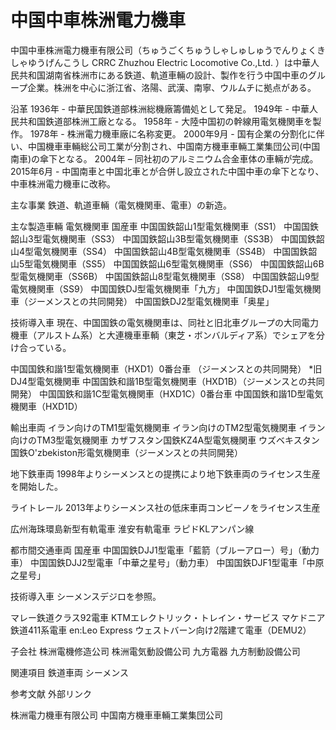 # 中国中車株洲電力機車

中国中車株洲電力機車有限公司（ちゅうごくちゅうしゃしゅしゅうでんりょくきしゃゆうげんこうし CRRC Zhuzhou Electric Locomotive Co.,Ltd. ）は中華人民共和国湖南省株洲市にある鉄道、軌道車輛の設計、製作を行う中国中車のグループ企業。株洲を中心に浙江省、洛陽、武漢、南寧、ウルムチに拠点がある。

沿革
1936年 - 中華民国鉄道部株洲総機廠籌備処として発足。
1949年 - 中華人民共和国鉄道部株洲工廠となる。
1958年 - 大陸中国初の幹線用電気機関車を製作。
1978年 - 株洲電力機車廠に名称変更。
2000年9月 - 国有企業の分割化に伴い、中国機車車輛総公司工業が分割され、中国南方機車車輛工業集団公司(中国南車)の傘下となる。
2004年 – 同社初のアルミニウム合金車体の車輛が完成。
2015年6月 - 中国南車と中国北車とが合併し設立された中国中車の傘下となり、中車株洲電力機車に改称。

主な事業
鉄道、軌道車輛（電気機関車、電車）の新造。

主な製造車輛
電気機関車
国産車
中国国鉄韶山1型電気機関車（SS1）
中国国鉄韶山3型電気機関車（SS3）
中国国鉄韶山3B型電気機関車（SS3B）
中国国鉄韶山4型電気機関車（SS4）
中国国鉄韶山4B型電気機関車（SS4B）
中国国鉄韶山5型電気機関車（SS5）
中国国鉄韶山6型電気機関車（SS6）
中国国鉄韶山6B型電気機関車（SS6B）
中国国鉄韶山8型電気機関車（SS8）
中国国鉄韶山9型電気機関車（SS9）
中国国鉄DJ型電気機関車「九方」
中国国鉄DJ1型電気機関車（ジーメンスとの共同開発）
中国国鉄DJ2型電気機関車「奥星」

技術導入車
現在、中国国鉄の電気機関車は、同社と旧北車グループの大同電力機車（アルストム系）と大連機車車輌（東芝・ボンバルディア系）でシェアを分け合っている。

中国国鉄和諧1型電気機関車（HXD1）0番台車 （ジーメンスとの共同開発） *旧DJ4型電気機関車
中国国鉄和諧1B型電気機関車（HXD1B）（ジーメンスとの共同開発）
中国国鉄和諧1C型電気機関車（HXD1C）0番台車
中国国鉄和諧1D型電気機関車（HXD1D）

輸出車両
イラン向けのTM1型電気機関車
イラン向けのTM2型電気機関車
イラン向けのTM3型電気機関車
カザフスタン国鉄KZ4A型電気機関車
ウズベキスタン国鉄O'zbekiston形電気機関車（ジーメンスとの共同開発）

地下鉄車両
1998年よりシーメンスとの提携により地下鉄車両のライセンス生産を開始した。

ライトレール
2013年よりシーメンス社の低床車両コンビーノをライセンス生産

広州海珠環島新型有軌電車
淮安有軌電車
ラピドKLアンパン線

都市間交通車両
国産車
中国国鉄DJJ1型電車「藍箭（ブルーアロー）号」（動力車）
中国国鉄DJJ2型電車「中華之星号」（動力車）
中国国鉄DJF1型電車「中原之星号」

技術導入車
シーメンスデジロを参照。

マレー鉄道クラス92電車
KTMエレクトリック・トレイン・サービス
マケドニア鉄道411系電車
en:Leo Express 
ウェストバーン向け2階建て電車（DEMU2）

子会社
株洲電機修造公司
株洲電気動設備公司
九方電器
九方制動設備公司

関連項目
鉄道車両
シーメンス

参考文献
外部リンク

株洲電力機車有限公司
中国南方機車車輛工業集団公司